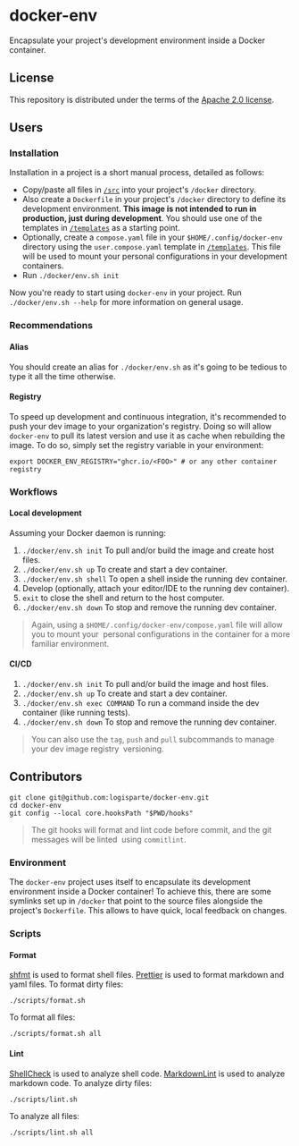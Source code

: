 # docker-env

Encapsulate your project's development environment inside a Docker container.

## License

This repository is distributed under the terms of the [Apache 2.0 license](/LICENSE).

## Users

### Installation

Installation in a project is a short manual process, detailed as follows:

- Copy/paste all files in [`/src`](/src) into your project's `/docker` directory.
- Also create a `Dockerfile` in your project's `/docker` directory to define its development
  environment. **This image is not intended to run in production, just during development**. You
  should use one of the templates in [`/templates`](/templates) as a starting point.
- Optionally, create a `compose.yaml` file in your `$HOME/.config/docker-env` directory using
  the `user.compose.yaml` template in [`/templates`](/templates). This file will be used to
  mount your personal configurations in your development containers.
- Run `./docker/env.sh init`

Now you're ready to start using `docker-env` in your project. Run `./docker/env.sh --help` for
more information on general usage.

### Recommendations

#### Alias

You should create an alias for `./docker/env.sh` as it's going to be tedious to type it all the
time otherwise.

#### Registry

To speed up development and continuous integration, it's recommended to push your dev image to
your organization's registry. Doing so will allow `docker-env` to pull its latest version and
use it as cache when rebuilding the image. To do so, simply set the registry variable in your
environment:

```shell
export DOCKER_ENV_REGISTRY="ghcr.io/<FOO>" # or any other container registry
```

### Workflows

#### Local development

Assuming your Docker daemon is running:

1. `./docker/env.sh init` To pull and/or build the image and create host files.
2. `./docker/env.sh up` To create and start a dev container.
3. `./docker/env.sh shell` To open a shell inside the running dev container.
4. Develop (optionally, attach your editor/IDE to the running dev container).
5. `exit` to close the shell and return to the host computer.
6. `./docker/env.sh down` To stop and remove the running dev container.

> Again, using a `$HOME/.config/docker-env/compose.yaml` file will allow you to mount your
>  personal configurations in the container for a more familiar environment.

#### CI/CD

1. `./docker/env.sh init` To pull and/or build the image and host files.
2. `./docker/env.sh up` To create and start a dev container.
3. `./docker/env.sh exec COMMAND` To run a command inside the dev container (like running
   tests).
4. `./docker/env.sh down` To stop and remove the running dev container.

> You can also use the `tag`, `push` and `pull` subcommands to manage your dev image registry
>  versioning.

## Contributors

```shell
git clone git@github.com:logisparte/docker-env.git
cd docker-env
git config --local core.hooksPath "$PWD/hooks"
```

> The git hooks will format and lint code before commit, and the git messages will be linted
>  using `commitlint`.

### Environment

The `docker-env` project uses itself to encapsulate its development environment inside a Docker
container! To achieve this, there are some symlinks set up in `/docker` that point to the source
files alongside the project's `Dockerfile`. This allows to have quick, local feedback on
changes.

### Scripts

#### Format

[shfmt](https://github.com/mvdan/sh) is used to format shell files.
[Prettier](https://github.com/prettier/prettier) is used to format markdown and yaml files. To
format dirty files:

```shell
./scripts/format.sh
```

To format all files:

```shell
./scripts/format.sh all
```

#### Lint

[ShellCheck](https://github.com/koalaman/shellcheck) is used to analyze shell code.
[MarkdownLint](https://github.com/igorshubovych/markdownlint-cli) is used to analyze markdown
code. To analyze dirty files:

```shell
./scripts/lint.sh
```

To analyze all files:

```shell
./scripts/lint.sh all
```
